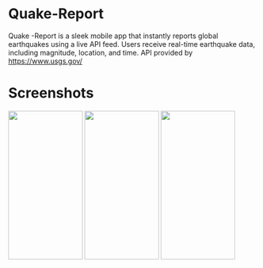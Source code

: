 ﻿# Quake-Report
 Quake -Report is a sleek mobile app that instantly reports global earthquakes using a live API feed. Users receive real-time earthquake data, including magnitude, location, and time.
 API provided by https://www.usgs.gov/
 
# Screenshots
<img src="https://github.com/thapscoding/Quake-Report/assets/39503627/d17d9128-1008-451e-bba9-c33fc6a8a9d8" width="150" height="300">
<img src="https://github.com/thapscoding/Quake-Report/assets/39503627/f3fa0f56-3faf-4366-9f6f-898dd5fd4157" width="150" height="300">
<img src="https://github.com/thapscoding/Quake-Report/assets/39503627/0cfa910f-6bb7-427f-afe0-1a1bc687f3c5" width="150" height="300">





